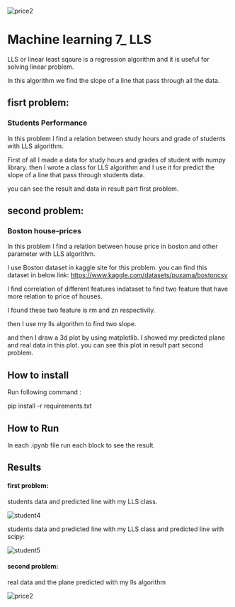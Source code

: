 ![price2](https://github.com/javad7189/python-assignment/assets/86910174/688b0156-feba-4088-8923-2884dd3b31e7)
# Machine learning 7_ LLS

LLS or linear least sqaure is a regression algorithm and it is useful for solving linear problem.

In this algorithm we find the slope of a line that pass through all the data.


## fisrt problem:

### Students Performance

In this problem I find a relation between study hours and grade of students with LLS algorithm.

First of all I made a data for study hours and grades of student with numpy library.
then I wrote a class for LLS algorithm and I use it for predict the slope of a line that pass through students data.

you can see the result and data in result part first problem.

## second problem:

### Boston house-prices

In this problem I find a relation between house price in boston and other parameter with LLS algorithm.

I use Boston dataset in kaggle site for this problem.
you can find this dataset in below link:
https://www.kaggle.com/datasets/puxama/bostoncsv

I find correlation of different features indataset to find two feature that have more relation to price of houses.

I found these two feature is rm and zn respectivily.

then I use my lls algorithm to find two slope.

and then I draw a 3d plot by using matplotlib. I showed my predicted plane and real data in this plot.
you can see this plot in result part second problem.


## How to install
Run following command :

pip install -r requirements.txt


## How to Run

In each .ipynb file run each block to see the result. 

## Results

#### first problem:

students data and predicted line with my LLS class.


![student4](https://github.com/javad7189/python-assignment/assets/86910174/ccf6e6cb-f81e-418a-9202-5b0a5f92e013)


students data and predicted line with my LLS class and predicted line with scipy:

![student5](https://github.com/javad7189/python-assignment/assets/86910174/f958dd47-7157-4ec9-872c-ff3056469117)



#### second problem:

real data and the plane predicted with my lls algorithm

![price2](https://github.com/javad7189/python-assignment/assets/86910174/0d232807-f288-4745-82ea-d81638a23710)








